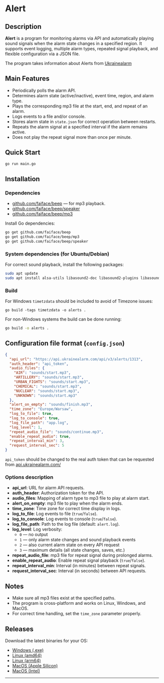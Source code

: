 # Alert

## Description

**Alert** is a program for monitoring alarms via API and automatically playing sound signals when the alarm state changes in a specified region. It supports event logging, multiple alarm types, repeated signal playback, and flexible configuration via a JSON file.

The program takes information about Alerts from [Ukrainealarm](https://api.ukrainealarm.com/)

## Main Features

- Periodically polls the alarm API.
- Determines alarm state (active/inactive), event time, region, and alarm type.
- Plays the corresponding mp3 file at the start, end, and repeat of an alarm.
- Logs events to a file and/or console.
- Stores alarm state in `state.json` for correct operation between restarts.
- Repeats the alarm signal at a specified interval if the alarm remains active.
- Does not play the repeat signal more than once per minute.

## Quick Start

```sh
go run main.go
```

## Installation

### Dependencies

- [github.com/faiface/beep](https://github.com/faiface/beep) — for mp3 playback.
- [github.com/faiface/beep/speaker](https://pkg.go.dev/github.com/faiface/beep/speaker)
- [github.com/faiface/beep/mp3](https://pkg.go.dev/github.com/faiface/beep/mp3)

Install Go dependencies:

```sh
go get github.com/faiface/beep
go get github.com/faiface/beep/mp3
go get github.com/faiface/beep/speaker
```

### System dependencies (for Ubuntu/Debian)

For correct sound playback, install the following packages:

```sh
sudo apt update
sudo apt install alsa-utils libasound2-doc libasound2-plugins libasound2-dev
```

### Build

For Windows `timetzdata` should be included to avoid of Timezone issues:

```
go build -tags timetzdata -o alerts .
```

For non-Windows systems the build can be done running:

```sh
go build -o alerts .
```

## Configuration file format (`config.json`)

```json
{
  "api_url": "https://api.ukrainealarm.com/api/v3/alerts/1313",
  "auth_header": "api_token",
  "audio_files": {
    "AIR": "sounds/start.mp3",
    "ARTILLERY": "sounds/start.mp3",
    "URBAN_FIGHTS": "sounds/start.mp3",
    "CHEMICAL": "sounds/start.mp3",
    "NUCLEAR": "sounds/start.mp3",
    "UNKNOWN": "sounds/start.mp3"
  },
  "alert_on_empty": "sounds/finish.mp3",
  "time_zone": "Europe/Warsaw",
  "log_to_file": true,
  "log_to_console": true,
  "log_file_path": "app.log",
  "log_level": 1,
  "repeat_audio_file": "sounds/continue.mp3",
  "enable_repeat_audio": true,
  "repeat_interval_min": 3,
  "request_interval_sec": 5
}
```

`api_token` should be changed to the real auth token that can be requested from [api.ukrainealarm.com/](https://api.ukrainealarm.com/)

### Options description

- **api_url**: URL for alarm API requests.
- **auth_header**: Authorization token for the API.
- **audio_files**: Mapping of alarm type to mp3 file to play at alarm start.
- **alert_on_empty**: mp3 file to play when the alarm ends.
- **time_zone**: Time zone for correct time display in logs.
- **log_to_file**: Log events to file (`true`/`false`).
- **log_to_console**: Log events to console (`true`/`false`).
- **log_file_path**: Path to the log file (default: `alert.log`).
- **log_level**: Log verbosity:
  - `0` — no output
  - `1` — only alarm state changes and sound playback events
  - `2` — also current alarm state on every API request
  - `3` — maximum details (all state changes, saves, etc.)
- **repeat_audio_file**: mp3 file for repeat signal during prolonged alarms.
- **enable_repeat_audio**: Enable repeat signal playback (`true`/`false`).
- **repeat_interval_min**: Interval (in minutes) between repeat signals.
- **request_interval_sec**: Interval (in seconds) between API requests.

## Notes

- Make sure all mp3 files exist at the specified paths.
- The program is cross-platform and works on Linux, Windows, and MacOS.
- For correct time handling, set the `time_zone` parameter properly.

## Releases

Download the latest binaries for your OS:

- [Windows (.exe)](https://github.com/olap74/alerts/releases/latest/download/alerts-windows-amd64.exe)
- [Linux (amd64)](https://github.com/olap74/alerts/releases/latest/download/alerts-linux-amd64)
- [Linux (arm64)](https://github.com/olap74/alerts/releases/latest/download/alerts-linux-arm64)
- [MacOS (Apple Silicon)](https://github.com/olap74/alerts/releases/latest/download/alerts-darwin-aarch64)
- [MacOS (Intel)](https://github.com/olap74/alerts/releases/latest/download/alerts-darwin-x86)

---

